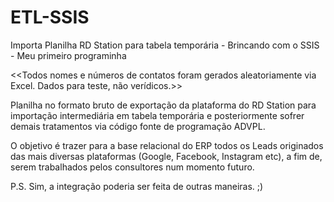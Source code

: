 # ETL-SSIS
Importa Planilha RD Station para tabela temporária - Brincando com o SSIS - Meu primeiro programinha

<<Todos nomes e números de contatos foram gerados aleatoriamente via Excel. Dados para teste, não verídicos.>>

Planilha no formato bruto de exportação da plataforma do RD Station para importação intermediária em tabela temporária e 
posteriormente sofrer demais tratamentos via código fonte de programação ADVPL.

O objetivo é trazer para a base relacional do ERP todos os Leads originados das mais diversas plataformas (Google, Facebook, Instagram etc), a fim de, serem trabalhados pelos consultores num momento futuro. 

P.S. Sim, a integração poderia ser feita de outras maneiras. 
;)

